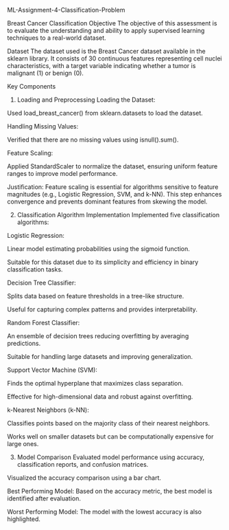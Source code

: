  ML-Assignment-4-Classification-Problem

Breast Cancer Classification
Objective
The objective of this assessment is to evaluate the understanding and ability to apply supervised learning techniques to a real-world dataset.

Dataset
The dataset used is the Breast Cancer dataset available in the sklearn library. It consists of 30 continuous features representing cell nuclei characteristics, with a target variable indicating whether a tumor is malignant (1) or benign (0).

Key Components
1. Loading and Preprocessing
Loading the Dataset:

Used load_breast_cancer() from sklearn.datasets to load the dataset.

Handling Missing Values:

Verified that there are no missing values using isnull().sum().

Feature Scaling:

Applied StandardScaler to normalize the dataset, ensuring uniform feature ranges to improve model performance.

Justification: Feature scaling is essential for algorithms sensitive to feature magnitudes (e.g., Logistic Regression, SVM, and k-NN). This step enhances convergence and prevents dominant features from skewing the model.

2. Classification Algorithm Implementation
Implemented five classification algorithms:

Logistic Regression:

Linear model estimating probabilities using the sigmoid function.

Suitable for this dataset due to its simplicity and efficiency in binary classification tasks.

Decision Tree Classifier:

Splits data based on feature thresholds in a tree-like structure.

Useful for capturing complex patterns and provides interpretability.

Random Forest Classifier:

An ensemble of decision trees reducing overfitting by averaging predictions.

Suitable for handling large datasets and improving generalization.

Support Vector Machine (SVM):

Finds the optimal hyperplane that maximizes class separation.

Effective for high-dimensional data and robust against overfitting.

k-Nearest Neighbors (k-NN):

Classifies points based on the majority class of their nearest neighbors.

Works well on smaller datasets but can be computationally expensive for large ones.

3. Model Comparison
Evaluated model performance using accuracy, classification reports, and confusion matrices.

Visualized the accuracy comparison using a bar chart.

Best Performing Model: Based on the accuracy metric, the best model is identified after evaluation.

Worst Performing Model: The model with the lowest accuracy is also highlighted.
